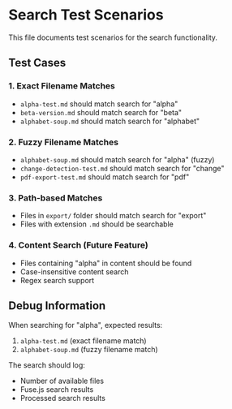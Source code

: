 # Search Test Scenarios

This file documents test scenarios for the search functionality.

## Test Cases

### 1. Exact Filename Matches
- `alpha-test.md` should match search for "alpha"
- `beta-version.md` should match search for "beta"
- `alphabet-soup.md` should match search for "alphabet"

### 2. Fuzzy Filename Matches
- `alphabet-soup.md` should match search for "alpha" (fuzzy)
- `change-detection-test.md` should match search for "change"
- `pdf-export-test.md` should match search for "pdf"

### 3. Path-based Matches
- Files in `export/` folder should match search for "export"
- Files with extension `.md` should be searchable

### 4. Content Search (Future Feature)
- Files containing "alpha" in content should be found
- Case-insensitive content search
- Regex search support

## Debug Information

When searching for "alpha", expected results:
1. `alpha-test.md` (exact filename match)
2. `alphabet-soup.md` (fuzzy filename match)

The search should log:
- Number of available files
- Fuse.js search results
- Processed search results